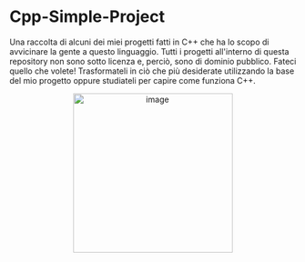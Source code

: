 # Cpp-Simple-Project
Una raccolta di alcuni dei miei progetti fatti in C++ che ha lo scopo di avvicinare la gente a questo linguaggio.
Tutti i progetti all'interno di questa repository non sono sotto licenza e, perciò, sono di dominio pubblico. 
Fateci quello che volete! 
Trasformateli in ciò che più desiderate utilizzando la base del mio progetto oppure studiateli per capire come funziona C++.
<div style="text-align: center;">
  <a href="https://stellardb.netlify.app/" target="_blank"><img width="280" height="280" alt="image" src="https://github.com/user-attachments/assets/b6eb8254-53e0-41ca-b63d-5d09e4c815e2" /></a>
</div>
